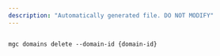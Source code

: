 ```yaml
---
description: "Automatically generated file. DO NOT MODIFY"
---
```


```cli

mgc domains delete --domain-id {domain-id}

```